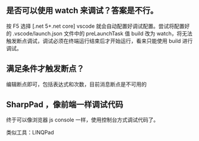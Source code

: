 ## 是否可以使用 watch 来调试？答案是不行。

按 F5 选择 [.net 5+.net core] vscode 就会自动配置好调试配置。尝试将配置好的 .vscode/launch.json 文件中的 preLaunchTask 值 build 改为 watch，将无法触发断点调试，调试必须在终端运行结束后才开始运行，看来只能使用 build 进行调试。

## 满足条件才触发断点？

编辑断点即可，包括表达式和次数，目前消息断点是不可用的

## SharpPad ，像前端一样调试代码

终于可以像浏览器 js console 一样，使用控制台方式调试代码了。

类似工具：LINQPad


